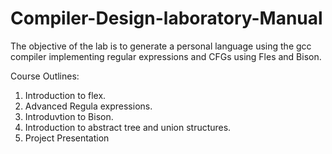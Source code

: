 # Compiler-Design-laboratory-Manual
The objective of the lab is to generate a personal language using the gcc compiler implementing regular expressions and CFGs using Fles and Bison.

Course Outlines:
1. Introduction to flex.
2. Advanced Regula expressions.
3. Introduvtion to Bison.
4. Introduction to abstract tree and union structures.
5. Project Presentation

